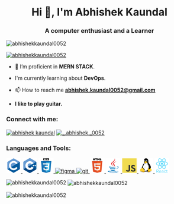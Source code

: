 <h1 align="center">Hi 👋, I'm Abhishek Kaundal</h1>
<h3 align="center">A computer enthusiast and a Learner</h3>

<p align="left"> <img src="https://komarev.com/ghpvc/?username=abhishekkaundal0052&label=Profile%20views&color=0e75b6&style=flat" alt="abhishekkaundal0052" /> </p>

<p align="left"> <a href="https://github.com/ryo-ma/github-profile-trophy"><img src="https://github-profile-trophy.vercel.app/?username=abhishekkaundal0052" alt="abhishekkaundal0052" /></a> </p>

- 🌱 I’m proficient in **MERN STACK**.
-  I'm currently learning about **DevOps**. 
- 📫 How to reach me **abhishek.kaundal0052@gmail.com**

- **I like to play guitar.**

<h3 align="left">Connect with me:</h3>
<p align="left">
<a href="https://linkedin.com/in/abhishek kaundal" target="blank"><img align="center" src="https://raw.githubusercontent.com/rahuldkjain/github-profile-readme-generator/master/src/images/icons/Social/linked-in-alt.svg" alt="abhishek kaundal" height="30" width="40" /></a>
<a href="https://instagram.com/_.abhishek._0052" target="blank"><img align="center" src="https://raw.githubusercontent.com/rahuldkjain/github-profile-readme-generator/master/src/images/icons/Social/instagram.svg" alt="_.abhishek._0052" height="30" width="40" /></a>
</p>

<h3 align="left">Languages and Tools:</h3>
<p align="left"> <a href="https://www.cprogramming.com/" target="_blank" rel="noreferrer"> <img src="https://raw.githubusercontent.com/devicons/devicon/master/icons/c/c-original.svg" alt="c" width="40" height="40"/> </a> <a href="https://www.w3schools.com/cpp/" target="_blank" rel="noreferrer"> <img src="https://raw.githubusercontent.com/devicons/devicon/master/icons/cplusplus/cplusplus-original.svg" alt="cplusplus" width="40" height="40"/> </a> <a href="https://www.w3schools.com/css/" target="_blank" rel="noreferrer"> <img src="https://raw.githubusercontent.com/devicons/devicon/master/icons/css3/css3-original-wordmark.svg" alt="css3" width="40" height="40"/> </a> <a href="https://www.figma.com/" target="_blank" rel="noreferrer"> <img src="https://www.vectorlogo.zone/logos/figma/figma-icon.svg" alt="figma" width="40" height="40"/> </a> <a href="https://git-scm.com/" target="_blank" rel="noreferrer"> <img src="https://www.vectorlogo.zone/logos/git-scm/git-scm-icon.svg" alt="git" width="40" height="40"/> </a> <a href="https://www.w3.org/html/" target="_blank" rel="noreferrer"> <img src="https://raw.githubusercontent.com/devicons/devicon/master/icons/html5/html5-original-wordmark.svg" alt="html5" width="40" height="40"/> </a> <a href="https://www.java.com" target="_blank" rel="noreferrer"> <img src="https://raw.githubusercontent.com/devicons/devicon/master/icons/java/java-original.svg" alt="java" width="40" height="40"/> </a> <a href="https://developer.mozilla.org/en-US/docs/Web/JavaScript" target="_blank" rel="noreferrer"> <img src="https://raw.githubusercontent.com/devicons/devicon/master/icons/javascript/javascript-original.svg" alt="javascript" width="40" height="40"/> </a> <a href="https://www.linux.org/" target="_blank" rel="noreferrer"> <img src="https://raw.githubusercontent.com/devicons/devicon/master/icons/linux/linux-original.svg" alt="linux" width="40" height="40"/> </a> <a href="https://reactjs.org/" target="_blank" rel="noreferrer"> <img src="https://raw.githubusercontent.com/devicons/devicon/master/icons/react/react-original-wordmark.svg" alt="react" width="40" height="40"/> </a> </p>

<p><img align="left" src="https://github-readme-stats.vercel.app/api/top-langs?username=abhishekkaundal0052&show_icons=true&locale=en&layout=compact" alt="abhishekkaundal0052" /></p>

<p>&nbsp;<img align="center" src="https://github-readme-stats.vercel.app/api?username=abhishekkaundal0052&show_icons=true&locale=en" alt="abhishekkaundal0052" /></p>

<p><img align="center" src="https://github-readme-streak-stats.herokuapp.com/?user=abhishekkaundal0052&" alt="abhishekkaundal0052" /></p>
